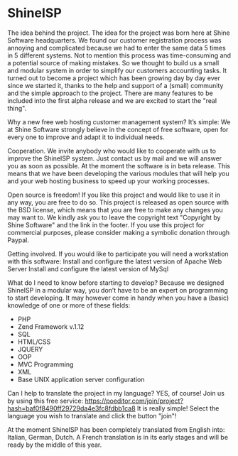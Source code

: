 ShineISP
==========

The idea behind the project.
The idea for the project was born here at Shine Software headquarters. We found our customer registration process was annoying and complicated because we had to enter the same data 5 times in 5 different systems. Not to mention this process was time-consuming and a potential source of making mistakes. So we thought to build us a small and modular system in order to simplify our customers accounting tasks. It turned out to become a project which has been growing day by day ever since we started it, thanks to the help and support of a (small) community and the simple approach to the project. There are many features to be included into the first alpha release and we are excited to start the "real thing".

Why a new free web hosting customer management system?
It’s simple: We at Shine Software strongly believe in the concept of free software, open for every one to improve and adapt it to individual needs.

Cooperation.
We invite anybody who would like to cooperate with us to improve the ShineISP system. Just contact us by mail and we will answer you as soon as possible.
At the moment the software is in beta release. This means that we have been developing the various modules that will help you and your web hosting business to speed up your working processes.

Open source is freedom!
If you like this project and would like to use it in any way, you are free to do so. This project is released as open source with the BSD license, which means that you are free to make any changes you may want to. We kindly ask you to leave the copyright text "Copyright by Shine Software" and the link in the footer. If you use this project for commercial purposes, please consider making a symbolic donation through Paypal.

Getting involved.
If you would like to participate you will need a workstation with this software:
Install and configure the latest version of Apache Web Server
Install and configure the latest version of MySql

What do I need to know before starting to develop?
Because we designed ShineISP in a modular way, you don’t have to be an expert on programming to start developing. It may however come in handy when you have a (basic) knowledge of one or more of these fields:
- PHP
- Zend Framework v.1.12
- SQL
- HTML/CSS
- JQUERY
- OOP
- MVC Programming
- XML
- Base UNIX application server configuration 

Can I help to translate the project in my language?
YES, of course! Join us by using this free service: https://poeditor.com/join/project?hash=baf0f8490ff29729da4e3fc8fdbb1ca8
It is really simple! Select the language you wish to translate and click the button "join"!

At the moment ShineISP has been completely translated from English into:
Italian,
German,
Dutch.
A French translation is in its early stages and will be ready by the middle of this year.
